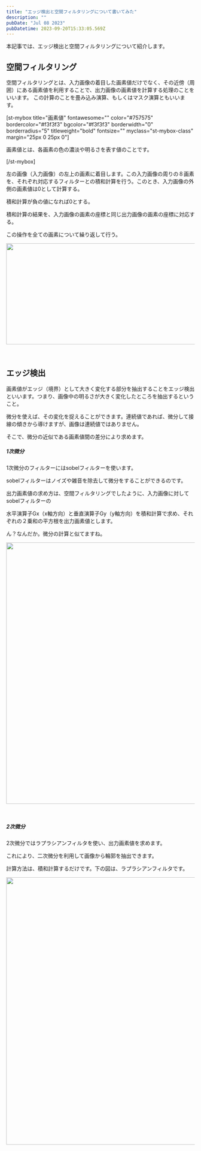 ```yaml
---
title: "エッジ検出と空間フィルタリングについて書いてみた"
description: ""
pubDate: "Jul 08 2023"
pubDatetime: 2023-09-20T15:33:05.569Z
---
```


本記事では、エッジ検出と空間フィルタリングについて紹介します。

<h2>空間フィルタリング</h2>
空間フィルタリングとは、入力画像の着目した画素値だけでなく、その近傍（周囲）にある画素値を利用することで、出力画像の画素値を計算する処理のことをいいます。
この計算のことを畳み込み演算、もしくはマスク演算ともいいます。

[st-mybox title="画素値" fontawesome="" color="#757575" bordercolor="#f3f3f3" bgcolor="#f3f3f3" borderwidth="0" borderradius="5" titleweight="bold" fontsize="" myclass="st-mybox-class" margin="25px 0 25px 0"]

画素値とは、各画素の色の濃淡や明るさを表す値のことです。

[/st-mybox]

<span style="font-weight: 400;">左の画像（入力画像）の左上の画素に着目します。この</span><span style="font-weight: 400;">入力画像の周りの８画素を、それぞれ対応するフィルターとの積和計算を行う。このとき、入力画像の外側の画素値は0として計算する。</span>

積和計算が負の値になれば0とする。

<span style="font-weight: 400;">積和計算の結果を、入力画像の画素の座標と同じ出力画像の画素の座標に対応する。</span>

<span style="font-weight: 400;">この操作を全ての画素について繰り返して行う。</span>

<a href="https://cmbnur.com/wp-content/uploads/キャプチャ-19.png"><img class="aligncenter wp-image-1089" src="https://cmbnur.com/wp-content/uploads/キャプチャ-19.png" alt="" width="602" height="270" /></a>

&nbsp;

<h2>エッジ検出</h2>
<span style="font-weight: 400;">画素値がエッジ（境界）として大きく変化する部分を抽出することをエッジ検出といいます。つまり、画像中の明るさが大きく変化したところを抽出するということ。</span>

<span style="font-weight: 400;">微分を使えば、その変化を捉えることができます。連続値であれば、微分して接線の傾きから導けますが、画像は連続値ではありません。</span>

そこで、微分の近似である画素値間の差分により求めます。

<h5><strong>1次微分</strong></h5>
1次微分のフィルターにはsobelフィルターを使います。

sobelフィルターはノイズや雑音を除去して微分をすることができるのです。

出力画素値の求め方は、空間フィルタリングでしたように、入力画像に対してsobelフィルターの

水平演算子Gx（x軸方向）と<span style="font-weight: 400;">垂直演算子Gy（y軸方向）を積和計算で求め、それぞれの２乗和の平方根を出力画素値とします。</span>

ん？なんだか。微分の計算と似てますね。

<a href="https://cmbnur.com/wp-content/uploads/キャプチャ-20.png"><img class="aligncenter size-full wp-image-1090" src="https://cmbnur.com/wp-content/uploads/キャプチャ-20.png" alt="" width="1052" height="698" /></a>

&nbsp;

<h5><strong>2次微分</strong></h5>
2次微分ではラプラシアンフィルタを使い、出力画素値を求めます。

これにより、二次微分を利用して画像から輪郭を抽出できます。

計算方法は、積和計算するだけです。下の図は、ラプラシアンフィルタです。

<a href="https://cmbnur.com/wp-content/uploads/キャプチャ-18.png"><img class="aligncenter size-full wp-image-1088" src="https://cmbnur.com/wp-content/uploads/キャプチャ-18.png" alt="" width="1270" height="714" /></a>
